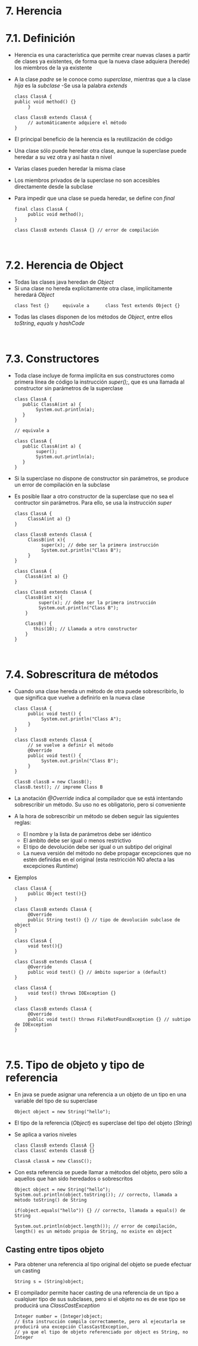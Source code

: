 # 7. Herencia

# 7.1. Definición

- Herencia es una característica que permite crear nuevas clases a partir de clases ya existentes, de forma que la nueva clase adquiera (herede) los miembros de la ya existente
- A la clase _padre_ se le conoce como _superclase_, mientras que a la clase _hija_ es la _subclase_
  -Se usa la palabra _extends_

  ```
  class ClassA {
  public void method() {}
       }

  class ClassB extends ClassA {
       // automáticamente adquiere el método
  }
  ```

- El principal beneficio de la herencia es la reutilización de código
- Una clase sólo puede heredar otra clase, aunque la superclase puede heredar a su vez otra y así hasta n nivel
- Varias clases pueden heredar la misma clase
- Los miembros privados de la superclase no son accesibles directamente desde la subclase
- Para impedir que una clase se pueda heredar, se define con _final_

  ```
  final class ClassA {
       public void method();
  }

  class ClassB extends ClassA {} // error de compilación
  ```

<br>

# 7.2. Herencia de Object

- Todas las clases java heredan de _Object_
- Si una clase no hereda explícitamente otra clase, implícitamente heredará _Object_
  ```
  class Test {}     equivale a      class Test extends Object {}
  ```
- Todas las clases disponen de los métodos de _Object_, entre ellos _toString_, _equals_ y _hashCode_

<br>

# 7.3. Constructores

- Toda clase incluye de forma implícita en sus constructores como primera línea de código la instrucción _super();_, que es una llamada al constructor sin parámetros de la superclase

  ```
  class ClassA {
     public ClassA(int a) {
          System.out.println(a);
     }
  }

  // equivale a

  class ClassA {
     public ClassA(int a) {
          super();
          System.out.println(a);
     }
  }
  ```

- Si la superclase no dispone de constructor sin parámetros, se produce un error de compilación en la subclase

- Es posible llaar a otro constructor de la superclase que no sea el contructor sin parámetros. Para ello, se usa la instrucción _super_

  ```
  class ClassA {
       ClassA(int a) {}
  }

  class ClassB extends ClassA {
       ClassB(int x){
            super(x); // debe ser la primera instrucción
            System.out.println("Class B");
       }
  }
  ```

  ```
  class ClassA {
      ClassA(int a) {}
  }

  class ClassB extends ClassA {
      ClassB(int x){
           super(x); // debe ser la primera instrucción
           System.out.println("Class B");
      }

      ClassB() {
         this(10); // Llamada a otro constructor
      }
  }
  ```

<br>

# 7.4. Sobrescritura de métodos

- Cuando una clase hereda un método de otra puede sobrescribirlo, lo que significa que vuelve a definirlo en la nueva clase

  ```
  class ClassA {
       public void test() {
            System.out.println("Class A");
       }
  }

  class ClassB extends ClassA {
       // se vuelve a definir el método
       @Override
       public void test() {
            System.out.prinln("Class B");
       }
  }

  ClassB classB = new ClassB();
  classB.test(); // impreme Class B
  ```

- La anotación _@Override_ indica al compilador que se está intentando sobrescribir un método. Su uso no es obligatorio, pero si conveniente

- A la hora de sobrescribir un método se deben seguir las siguientes reglas:
  - El nombre y la lista de parámetros debe ser idéntico
  - El ámbito debe ser igual o menos restrictivo
  - El tipo de devolución debe ser igual o un subtipo del original
  - La nueva versión del método no debe propagar excepciones que no estén definidas en el original (esta restricción NO afecta a las excepciones _Runtime_)
- Ejemplos

  ```
  class ClassA {
       public Object test(){}
  }

  class ClassB extends ClassA {
       @Override
       public String test() {} // tipo de devolución subclase de object
  }
  ```

  ```
  class ClassA {
       void test(){}
  }

  class ClassB extends ClassA {
       @Override
       public void test() {} // ámbito superior a (default)
  }
  ```

  ```
  class ClassA {
       void test() throws IOException {}
  }

  class ClassB extends ClassA {
       @Override
       public void test() throws FileNotFoundException {} // subtipo de IOException
  }
  ```

<br>

# 7.5. Tipo de objeto y tipo de referencia

- En java se puede asignar una referencia a un objeto de un tipo en una variable del tipo de su superclase
  ```
  Object object = new String("hello");
  ```
- El tipo de la referencia (_Object_) es superclase del tipo del objeto (_String_)
- Se aplica a varios niveles

  ```
  class ClassB extends ClassA {}
  class ClassC extends ClassB {}

  ClassA classA = new ClassC();
  ```

- Con esta referencia se puede llamar a métodos del objeto, pero sólo a aquellos que han sido heredados o sobrescritos

  ```
  Object object = new String("hello");
  System.out.println(object.toString()); // correcto, llamada a método toString() de String

  if(object.equals("hello")) {} // correcto, llamada a equals() de String

  System.out.println(object.length()); // error de compilación, length() es un método propio de String, no existe en object
  ```

## Casting entre tipos objeto

- Para obtener una referencia al tipo original del objeto se puede efectuar un casting
  ```
  String s = (String)object;
  ```
- El compilador permite hacer casting de una referencia de un tipo a cualqiuer tipo de sus subclases, pero si el objeto no es de ese tipo se producirá una _ClassCastException_
  ```
  Integer number = (Integer)object;
  // Esta instrucción compila correctamente, pero al ejecutarla se producirá una excepción ClassCastException,
  // ya que el tipo de objeto referenciado por object es String, no Integer
  ```
